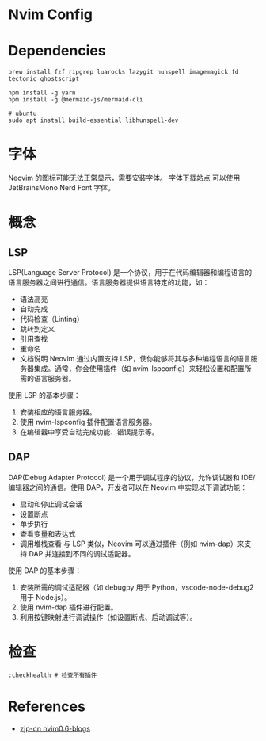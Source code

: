 # Nvim Config

# Dependencies

```shell
brew install fzf ripgrep luarocks lazygit hunspell imagemagick fd tectonic ghostscript

npm install -g yarn 
npm install -g @mermaid-js/mermaid-cli

# ubuntu
sudo apt install build-essential libhunspell-dev
```

# 字体

Neovim 的图标可能无法正常显示，需要安装字体。
[字体下载站点](https://www.nerdfonts.com/font-downloads)
可以使用 JetBrainsMono Nerd Font 字体。

# 概念

## LSP

LSP(Language Server Protocol) 是一个协议，用于在代码编辑器和编程语言的语言服务器之间进行通信。语言服务器提供语言特定的功能，如：

- 语法高亮
- 自动完成
- 代码检查（Linting）
- 跳转到定义
- 引用查找
- 重命名
- 文档说明
  Neovim 通过内置支持 LSP，使你能够将其与多种编程语言的语言服务器集成。通常，你会使用插件（如 nvim-lspconfig）来轻松设置和配置所需的语言服务器。

使用 LSP 的基本步骤：

1. 安装相应的语言服务器。
2. 使用 nvim-lspconfig 插件配置语言服务器。
3. 在编辑器中享受自动完成功能、错误提示等。

## DAP

DAP(Debug Adapter Protocol) 是一个用于调试程序的协议，允许调试器和 IDE/编辑器之间的通信。使用 DAP，开发者可以在 Neovim 中实现以下调试功能：

- 启动和停止调试会话
- 设置断点
- 单步执行
- 查看变量和表达式
- 调用堆栈查看
  与 LSP 类似，Neovim 可以通过插件（例如 nvim-dap）来支持 DAP 并连接到不同的调试适配器。

使用 DAP 的基本步骤：

1. 安装所需的调试适配器（如 debugpy 用于 Python，vscode-node-debug2 用于 Node.js）。
2. 使用 nvim-dap 插件进行配置。
3. 利用按键映射进行调试操作（如设置断点、启动调试等）。

# 检查
```shell
:checkhealth # 检查所有插件
```

# References

- [zjp-cn nvim0.6-blogs](https://zjp-cn.github.io/neovim0.6-blogs/index.html)

